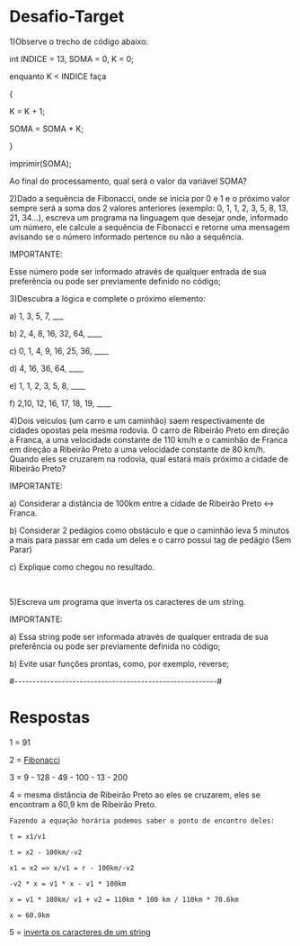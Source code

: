 # Desafio-Target
1)Observe o trecho de código abaixo:

int INDICE = 13, SOMA = 0, K = 0;

enquanto K < INDICE faça

{

K = K + 1;

SOMA = SOMA + K;

}

imprimir(SOMA);



Ao final do processamento, qual será o valor da variável SOMA?


2)Dado a sequência de Fibonacci, onde se inicia por 0 e 1 e o próximo valor sempre será a soma dos 2 valores anteriores (exemplo: 0, 1, 1, 2, 3, 5, 8, 13, 21, 34...), escreva um programa na linguagem que desejar onde, informado um número, ele calcule a sequência de Fibonacci e retorne uma mensagem avisando se o número informado pertence ou não a sequência.



IMPORTANTE:

Esse número pode ser informado através de qualquer entrada de sua preferência ou pode ser previamente definido no código;



3)Descubra a lógica e complete o próximo elemento:



a) 1, 3, 5, 7, ___

b) 2, 4, 8, 16, 32, 64, ____

c) 0, 1, 4, 9, 16, 25, 36, ____

d) 4, 16, 36, 64, ____

e) 1, 1, 2, 3, 5, 8, ____

f) 2,10, 12, 16, 17, 18, 19, ____



4)Dois veículos (um carro e um caminhão) saem respectivamente de cidades opostas pela mesma rodovia. O carro de Ribeirão Preto em direção a Franca, a uma velocidade constante de 110 km/h e o caminhão de Franca em direção a Ribeirão Preto a uma velocidade constante de 80 km/h. Quando eles se cruzarem na rodovia, qual estará mais próximo a cidade de Ribeirão Preto?



IMPORTANTE:

a) Considerar a distância de 100km entre a cidade de Ribeirão Preto <-> Franca.

b) Considerar 2 pedágios como obstáculo e que o caminhão leva 5 minutos a mais para passar em cada um deles e o carro possui tag de pedágio (Sem Parar)

c) Explique como chegou no resultado.

 

5)Escreva um programa que inverta os caracteres de um string.



IMPORTANTE:

a) Essa string pode ser informada através de qualquer entrada de sua preferência ou pode ser previamente definida no código;

b) Evite usar funções prontas, como, por exemplo, reverse;

#--------------------------------------------------------#
# Respostas 
1 = 91

2 = [Fibonacci](https://github.com/PedroSantiagoDev/Desafio-Target/blob/main/jobRotationRibeiraoPreto/src/Fibonacci.java)

3 = 9 - 128 - 49 - 100 - 13 - 200

4 = mesma distância de Ribeirão Preto ao eles se cruzarem, eles se encontram a 60,9 km de Ribeirão Preto.

    Fazendo a equação horária podemos saber o ponto de encontro deles:
    
    t = x1/v1
    
    t = x2 - 100km/-v2
    
    x1 = x2 => x/v1 = r - 100km/-v2
    
    -v2 * x = v1 * x - v1 * 100km
    
    x = v1 * 100km/ v1 + v2 = 110km * 100 km / 110km * 70.6km
    
    x = 60.9km

5 = [inverta os caracteres de um string](https://github.com/PedroSantiagoDev/Desafio-Target/blob/main/jobRotationRibeiraoPreto/src/RevertsString.java)
